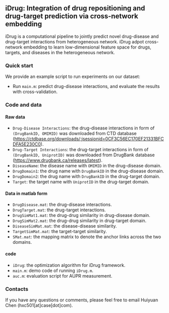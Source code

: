 ## iDrug: Integration of drug repositioning and drug-target prediction via cross-network embedding
iDrug is a computational pipeline to jointly predict novel drug-disease and drug-target interactions from heterogeneous network. iDrug adpot cross-network embedding to learn  low-dimensional feature space for drugs, targets, and diseases in the heterogeneous network.

### Quick start
We provide an example script to run experiments on our dataset: 

- Run `main.m`: predict drug-disease interactions, and evaluate the results with cross-validation. 



### Code and data

#### Raw data
- `Drug-Disease Interactions`: the drug-disease interactions in form of `(DrugBankID, OMIMID)` was downloaded from CTD database (https://ctdbase.org/downloads/;jsessionid=0CF3C56EC170EF21331BFCDFA5E230C0).
- `Drug-Target Interactions`: the drug-target interactions in form of `(DrugBankID, UniprotID)` was downloaded from DrugBank database (https://www.drugbank.ca/releases/latest).
- `DiseaseName`: the disease name with `OMIMID` in the drug-disease domain.
- `DrugDomain1`: the drug name with `DrugBankID` in the drug-disease domain.
- `DrugDomain2`: the drug name with `DrugBankID` in the drug-target domain.
- `Target`: the target name with `UniprotID` in the drug-target domain.

#### Data in matlab form
- `DrugDisease.mat`: the drug-disease interactions.
- `DrugTarget.mat`: the drug-target interactions.
- `DrugSimMat1.mat`: the drug-drug similarity in drug-disease domain.
- `DrugSimMat2.mat`: the drug-drug similarity in drug-target domain.
- `DiseaseSimMat.mat`: the disease-disease similarity.
- `TargetSimMat.mat`: the target-target similarity.
- `SMat.mat`: the mapping matrix to denote the anchor links across the two domains.

#### code
- `iDrug`: the optimization algorithm for iDrug framework.
- `main.m`: demo code of running `iDrug.m`.
- `auc.m`: evaluation script for AUPR measurement.


### Contacts
If you have any questions or comments, please feel free to email Huiyuan Chen (hxc501[at]case[dot]com).
